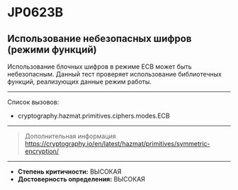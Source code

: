 # JP0623B
## Использование небезопасных шифров (режими функций)
Использование блочных шифров в режиме ECB может быть небезопасным. Данный тест проверяет
использование библиотечных функций, реализующих данные режим работы.

---
Список вызовов:

* cryptography.hazmat.primitives.ciphers.modes.ECB

---
> Дополнительная информация
> <https://cryptography.io/en/latest/hazmat/primitives/symmetric-encryption/>
---
* __Степень критичности:__ ВЫСОКАЯ
* __Достоверность определения:__ ВЫСОКАЯ
